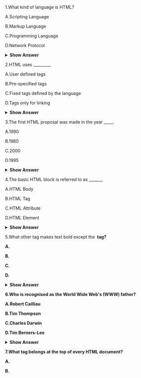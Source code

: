 1.What kind of language is HTML?

A.Scripting Language 

B.Markup Language 

C.Programming Language

D.Network Protocol

<details>
<summary><b>Show Answer</b></summary>
<blockquote>

B

</blockquote>
</details>

2.HTML uses _________

A.User defined tags

B.Pre-specified tags

C.Fixed tags defined by the language 

D.Tags only for linking

<details>
<summary><b>Show Answer</b></summary>
<blockquote>

C

</blockquote>
</details>

3.The first HTML proposal was made in the year _____

A.1990

B.1980

C.2000

D.1995

<details>
<summary><b>Show Answer</b></summary>
<blockquote>

Answer:A

</blockquote>
</details>

4.The basic HTML block is referred to as _______

A.HTML Body

B.HTML Tag

C.HTML Attribute

D.HTML Element

<details>
<summary><b>Show Answer</b></summary>
<blockquote>

B

</blockquote>
</details>

5.What other tag makes text bold except the <b> tag?

A.<fat>

B.<strong>

C.<black>

D.<emp>

<details>
<summary><b>Show Answer</b></summary>
<blockquote>

Answer:B

</blockquote>
</details>

6.Who is recognised as the World Wide Web's (WWW) father?

A.Robert Cailliau

B.Tim Thompson

C.Charles Darwin

D.Tim Berners-Lee

<details>
<summary><b>Show Answer</b></summary>
<blockquote>

D

</blockquote>
</details>

7.What tag belongs at the top of every HTML document?

A.<head>

B.<title>

C.<html>

D.<document>

<details>
<summary><b>Show Answer</b></summary>
<blockquote>

C

</blockquote>
</details>

8.How do you generate a list of bullet points using numbers?

A.<dl>

B.<ol>

C.<list>

D.<ul>

<details>
<summary><b>Show Answer</b></summary>
<blockquote>

Answer:B

</blockquote>
</details>

9.Which tag is used in an HTML page to display a picture?

A.picture

B.image 

C.img

D.src

<details>
<summary><b>Show Answer</b></summary>
<blockquote>

Answer:C

</blockquote>
</details>

10._______ can read and render HTML web pages.

A.Compiler

B.server

C.web browser

D.Interpreter

<details>
<summary><b>Show Answer</b></summary>
<blockquote>

C

</blockquote>
</details>

11.In the list below, which one is not a browser?

A.Microsoft Bing

B.Netscape Navigator

C.Mozilla Firefox

D.Opera

<details>
<summary><b>Show Answer</b></summary>
<blockquote>

A

</blockquote>
</details>

12.Which HTML tag produces the largest heading?

A.<h4>

B.<h2>

C.<h3>

D.<h1>

<details>
<summary><b>Show Answer</b></summary>
<blockquote>

D

</blockquote>
</details>

13.What kind of brackets are used around HTML tags?

A.Curly

B.Round

C.Squart

D.Angle

<details>
<summary><b>Show Answer</b></summary>
<blockquote>

D

</blockquote>
</details>

14.Tags and texts that are not directly displayed on the page are written in _____ section.

A.<head>

B.<title>

C.<body>

D.<html>

<details>
<summary><b>Show Answer</b></summary>
<blockquote>

A

</blockquote>
</details>
